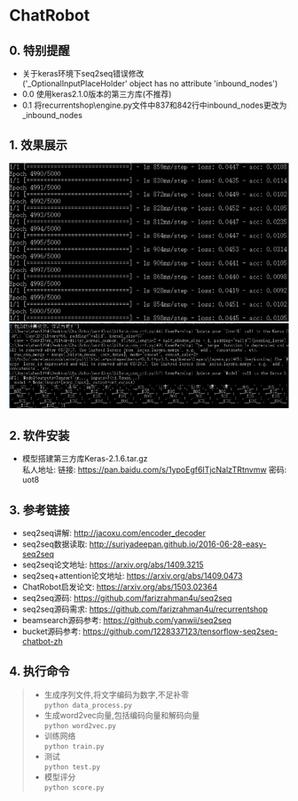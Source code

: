 # ChatRobot

## 0. 特别提醒  
* 关于keras环境下seq2seq错误修改  
  ('_OptionalInputPlaceHolder' object has no attribute 'inbound_nodes')  
* 0.0 使用keras2.1.0版本的第三方库(不推荐)  
* 0.1 将recurrentshop\engine.py文件中837和842行中inbound_nodes更改为_inbound_nodes  

## 1. 效果展示  
![image](https://github.com/shen1994/README/raw/master/images/ChatRobot_train.jpg)  
![image](https://github.com/shen1994/README/raw/master/images/ChatRobot_predict.jpg)  

## 2. 软件安装  
* 模型搭建第三方库Keras-2.1.6.tar.gz  
  私人地址: 链接: <https://pan.baidu.com/s/1ypoEgf6ITjcNalzTRtnvmw> 密码: uot8  

## 3. 参考链接  
* seq2seq讲解: <http://jacoxu.com/encoder_decoder>  
* seq2seq数据读取: <http://suriyadeepan.github.io/2016-06-28-easy-seq2seq>  
* seq2seq论文地址: <https://arxiv.org/abs/1409.3215>  
* seq2seq+attention论文地址: <https://arxiv.org/abs/1409.0473>  
* ChatRobot启发论文: <https://arxiv.org/abs/1503.02364>  
* seq2seq源码: <https://github.com/farizrahman4u/seq2seq>  
* seq2seq源码需求: <https://github.com/farizrahman4u/recurrentshop>  
* beamsearch源码参考: <https://github.com/yanwii/seq2seq>  
* bucket源码参考: <https://github.com/1228337123/tensorflow-seq2seq-chatbot-zh>  

## 4. 执行命令  
> * 生成序列文件,将文字编码为数字,不足补零  
`python data_process.py`  
> * 生成word2vec向量,包括编码向量和解码向量  
`python word2vec.py`  
> * 训练网络  
`python train.py`  
> * 测试  
`python test.py`  
> * 模型评分  
`python score.py`  
